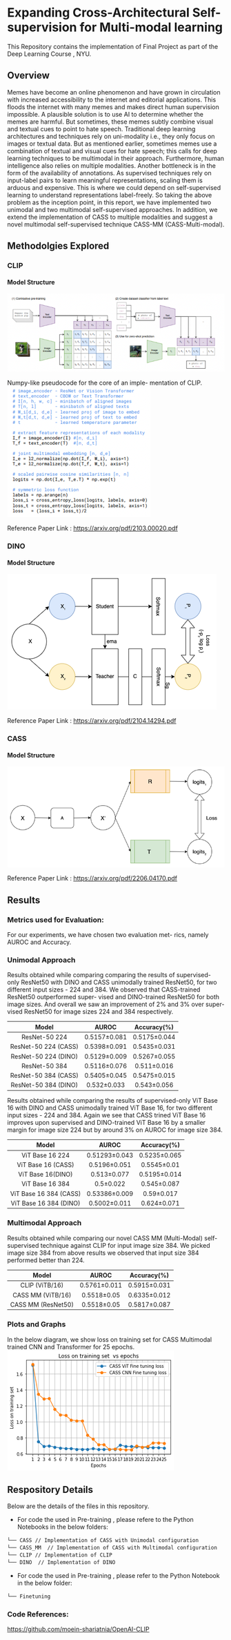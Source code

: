 # Expanding Cross-Architectural Self-supervision for Multi-modal learning
This Repository contains the implementation of Final Project as part of the Deep Learning Course , NYU.


## Overview
Memes have become an online phenomenon and have grown in circulation with increased accessibility to the internet and editorial applications. This floods the internet with many memes and makes direct human supervision impossible. A plausible solution is to use AI to determine whether the memes are harmful. But sometimes, these memes subtly combine visual and textual cues to point to hate speech. Traditional deep learning architectures and techniques rely on uni-modality i.e., they only focus on images or textual data. But as mentioned earlier, sometimes memes use a combination of textual and visual cues for hate speech; this calls for deep learning techniques to be multimodal in their approach. Furthermore, human intelligence also relies on multiple modalities. Another bottleneck is in the form of the availability of annotations. As supervised techniques rely on input-label pairs to learn meaningful representations, scaling them is arduous and expensive. This is where we could depend on self-supervised learning to understand representations label-freely. So taking the above problem as the inception point, in this report, we have implemented two unimodal and two multimodal self-supervised approaches. In addition, we extend the implementation of CASS to multiple modalities and suggest a novel multimodal self-supervised technique CASS-MM (CASS-Multi-modal).


## Methodolgies Explored

### CLIP 
#### Model Structure
<img src="images/CLIPImplementation.png" alt="Alt text" title="Optional title">

Numpy-like pseudocode for the core of an imple- mentation of CLIP.
<img src="images/CLIP_Pseudo.png" alt="Alt text" title="Optional title">

Reference Paper Link : <https://arxiv.org/pdf/2103.00020.pdf>

### DINO 
#### Model Structure
<img src="images/dino-self.jpeg" alt="Alt text" title="Optional title">

Reference Paper Link :  <https://arxiv.org/pdf/2104.14294.pdf>

### CASS
#### Model Structure
<img src="images/CASS.jpeg" alt="Alt text" title="Optional title">

Reference Paper Link :  <https://arxiv.org/pdf/2206.04170.pdf>

## Results
### Metrics used for Evaluation:
For our experiments, we have chosen two evaluation met- rics, namely AUROC and Accuracy.

### Unimodal Approach
Results obtained while comparing comparing the results of supervised- only ResNet50 with DINO and CASS unimodally trained ResNet50, for two different input sizes - 224 and 384. We observed that CASS-trained ResNet50 outperformed super- vised and DINO-trained ResNet50 for both image sizes. And overall we saw an improvement of 2% and 3% over super- vised ResNet50 for image sizes 224 and 384 respectively.

| Model | AUROC | Accuracy(%) |
| :---:         |     :---:      | :---:      |
| ResNet-50 224  | 0.5157±0.081   |  0.5175±0.044   |
| ResNet-50 224 (CASS)  | 0.5398±0.091    |0.5435±0.031    | 
| ResNet-50 224 (DINO)   |  0.5129±0.009    | 0.5267±0.055   | 
| ResNet-50 384  | 0.5116±0.076|   0.511±0.016    |
| ResNet-50 384 (CASS)|  0.5405±0.045    |0.5475±0.015   | 
| ResNet-50 384 (DINO) |  0.532±0.033    | 0.543±0.056   | 

Results obtained while comparing the results of supervised-only ViT Base 16 with DINO and CASS unimodally trained ViT Base 16, for two different input sizes - 224 and 384. Again we see that CASS trined ViT Base 16 improves upon supervised and DINO-trained ViT Base 16 by a smaller margin for image size 224 but by around 3% on AUROC for image size 384.

| Model | AUROC | Accuracy(%) |
| :---:         |     :---:      | :---:      |
| ViT Base 16 224 | 0.51293±0.043  |  0.5235±0.065   |
| ViT Base 16 (CASS) | 0.5196±0.051   |0.5545±0.01    | 
| ViT Base 16(DINO)   |  0.513±0.077   | 0.5195±0.014   | 
| ViT Base 16 384 |0.5±0.022|   0.545±0.087   |
| ViT Base 16 384 (CASS)|  0.53386±0.009   |0.59±0.017   | 
| ViT Base 16 384 (DINO) | 0.5002±0.011   |0.624±0.071 | 



### Multimodal Approach
Results obtained while comparing our novel CASS MM (Multi-Modal) self-supervised technique against CLIP for input image size 384. We picked image size 384 from above results we observed that input size 384 performed better than 224.

| Model | AUROC | Accuracy(%) |
| :---:         |     :---:      | :---:      |
| CLIP (ViTB/16)  | 0.5761±0.011   |  0.5915±0.031    |
| CASS MM (ViTB/16)  |  0.5518±0.05     | 0.6335±0.012     | 
| CASS MM (ResNet50)  |  0.5518±0.05     | 0.5817±0.087     | 

### Plots and Graphs
In the below diagram, we show loss on training set for CASS Multimodal trained CNN and Transformer for 25 epochs.
<img src="images/Loss_Curves.png" alt="Alt text" title="Optional title">

## Respository Details
Below are the details of the files in this repository.

- For code the used in Pre-training , please refere to the Python Notebooks in the below folders:
```bash
└── CASS // Implementation of CASS with Unimodal configuration
└── CASS_MM  // Implementation of CASS with Multimodal configuration
└── CLIP // Implementation of CLIP
└── DINO  // Implementation of DINO
```

        
- For code the used in Pre-training , please refer to the Python Notebook in the below folder:
```bash
└── Finetuning 
```


### Code References: 
https://github.com/moein-shariatnia/OpenAI-CLIP
